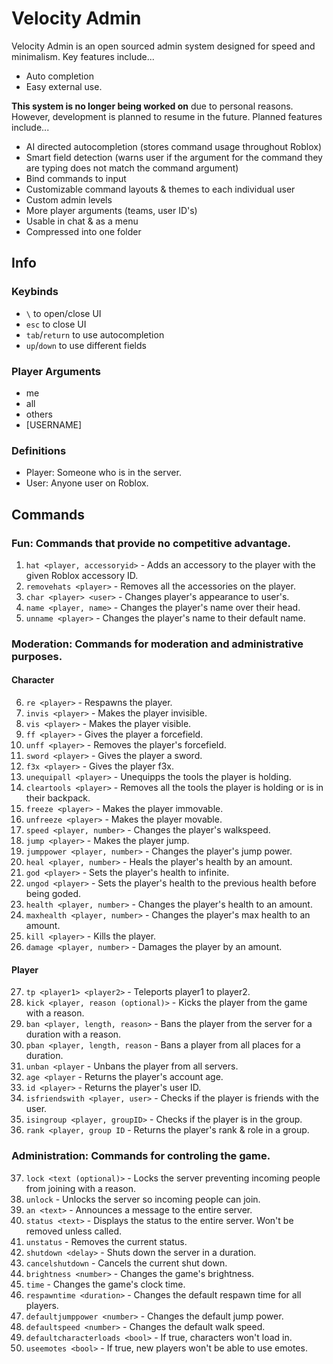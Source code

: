 # Velocity Admin

Velocity Admin is an open sourced admin system designed for speed and minimalism. Key features include... 
- Auto completion 
- Easy external use. 
  
**This system is no longer being worked on** due to personal reasons. However, development is planned to resume in the future. Planned features include... 
- AI directed autocompletion (stores command usage throughout Roblox)
- Smart field detection (warns user if the argument for the command they are typing does not match the command argument)
- Bind commands to input
- Customizable command layouts & themes to each individual user
- Custom admin levels
- More player arguments (teams, user ID's)
- Usable in chat & as a menu
- Compressed into one folder

## Info

### Keybinds
- `\` to open/close UI
- `esc` to close UI
- `tab`/`return` to use autocompletion
- `up`/`down` to use different fields

### Player Arguments
- me
- all
- others
- [USERNAME]

### Definitions
- Player: Someone who is in the server.
- User: Anyone user on Roblox.

## Commands

### Fun: Commands that provide no competitive advantage.

1. `hat <player, accessoryid>` - Adds an accessory to the player with the given Roblox accessory ID.
2. `removehats <player>` - Removes all the accessories on the player.
3. `char <player> <user>` - Changes player's appearance to user's.
4. `name <player, name>` - Changes the player's name over their head.
5. `unname <player>` - Changes the player's name to their default name.

### Moderation: Commands for moderation and administrative purposes.

#### Character

6. `re <player>` - Respawns the player.
7. `invis <player>` - Makes the player invisible.
8. `vis <player>` - Makes the player visible.
9. `ff <player>` - Gives the player a forcefield.
10. `unff <player>` - Removes the player's forcefield.
11. `sword <player>` - Gives the player a sword.
12. `f3x <player>` - Gives the player f3x.
13. `unequipall <player>` - Unequipps the tools the player is holding.
14. `cleartools <player>` - Removes all the tools the player is holding or is in their backpack.
15. `freeze <player>` - Makes the player immovable.
16. `unfreeze <player>` - Makes the player movable.
17. `speed <player, number>` - Changes the player's walkspeed.
18. `jump <player>` - Makes the player jump.
19. `jumppower <player, number>` - Changes the player's jump power.
20. `heal <player, number>` - Heals the player's health by an amount.
21. `god <player>` - Sets the player's health to infinite.
22. `ungod <player>` - Sets the player's health to the previous health before being goded.
23. `health <player, number>` - Changes the player's health to an amount.
24. `maxhealth <player, number>` - Changes the player's max health to an amount.
25. `kill <player>` - Kills the player.
26. `damage <player, number>` - Damages the player by an amount.

#### Player

27. `tp <player1> <player2>` - Teleports player1 to player2.
28. `kick <player, reason (optional)>` - Kicks the player from the game with a reason.
29. `ban <player, length, reason>` - Bans the player from the server for a duration with a reason.
30. `pban <player, length, reason` - Bans a player from all places for a duration.
31. `unban <player` - Unbans the player from all servers.
32. `age <player` - Returns the player's account age.
33. `id <player>` - Returns the player's user ID.
34. `isfriendswith <player, user>` - Checks if the player is friends with the user.
35. `isingroup <player, groupID>` - Checks if the player is in the group.
36. `rank <player, group ID` - Returns the player's rank & role in a group.

### Administration: Commands for controling the game.

37. `lock <text (optional)>` - Locks the server preventing incoming people from joining with a reason.
38. `unlock` - Unlocks the server so incoming people can join.
39. `an <text>` - Announces a message to the entire server.
40. `status <text>` - Displays the status to the entire server. Won't be removed unless called.
41. `unstatus` - Removes the current status.
42. `shutdown <delay>` - Shuts down the server in a duration.
43. `cancelshutdown` - Cancels the current shut down.
44. `brightness <number>` - Changes the game's brightness.
45. `time` - Changes the game's clock time.
46. `respawntime <duration>` - Changes the default respawn time for all players.
47. `defaultjumppower <number>` - Changes the default jump power.
48. `defaultspeed <number>` - Changes the default walk speed.
49. `defaultcharacterloads <bool>` - If true, characters won't load in.
50. `useemotes <bool>` - If true, new players won't be able to use emotes.